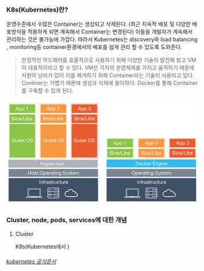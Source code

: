 ### K8s(Kubernetes)란?

운영수준에서 수많은 Container는 생성되고 삭제된다. (최근 지속적 배포 및 다양한 배포방식을 적용하게 되면 계속해서 Container는 변경된다) 이들을 개발자가 계속해서 관리하는 것은 불가능에 가깝다. 따라서 Kubernetes는 discovery와 load balancing , monitoring등 container환경에서의 배포를 쉽게 관리 할 수 있도록 도와준다.

>한정적인 하드웨어를 효율적으로 사용하기 위해 다양한 기술이 발전해 왔고 VM이 대표적이라고 할 수 있다. VM은 각자의 운영체제를 가지고 움직이기 때문에 자원의 낭비가 있어 이를 해겨하기 위해 Container라는 기술이 사용되고 있다. Continer는 가볍기 때문에 생성과 삭제에 용이하다. Docker를 통해 Container를 구축할 수 있게 된다. 

![vm & docker](../src/vm_docker.png)

### Cluster, node, pods, services에 대한 개념
1. Cluster
    
    K8s(Kubernetes에서 )




###### [kubernetes 공식문서](https://kubernetes.io/ko/docs/concepts/overview/what-is-kubernetes/)